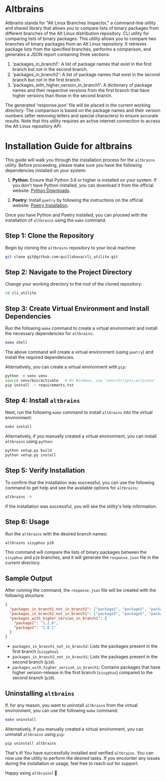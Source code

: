 # Altbrains

Altbrains stands for "Alt Linux Branches Inspector," a command-line utility and shared library that allows you to compare lists of binary packages from different branches of the Alt Linux distribution repository.
CLI utility for comparing lists of binary packages. This utility allows you to compare two branches of binary packages from an Alt Linux repository. It retrieves package lists from the specified branches, performs a comparison, and generates a JSON report containing three sections:

1. 'packages_in_branch1': A list of package names that exist in the first branch but not in the second branch.
2. 'packages_in_branch2': A list of package names that exist in the second branch but not in the first branch.
3. 'packages_with_higher_version_in_branch1': A dictionary of package names and their respective versions from the first branch that have higher versions than those in the second branch.

The generated 'response.json' file will be placed in the current working directory. The comparison is based on the package names and their version numbers (after removing letters and special characters) to ensure accurate results. Note that this utility requires an active internet connection to access the Alt Linux repository API.

# Installation Guide for altbrains

This guide will walk you through the installation process for the `altbrains` utility. Before proceeding, please make sure you have the following dependencies installed on your system:

1. **Python**: Ensure that Python 3.6 or higher is installed on your system. If you don't have Python installed, you can download it from the official website: [Python Downloads](https://www.python.org/downloads/).

2. **Poetry**: Install `poetry` by following the instructions on the official website: [Poetry Installation](https://python-poetry.org/docs/#installation).

Once you have Python and Poetry installed, you can proceed with the installation of `altbrains` using the `make` command.

## Step 1: Clone the Repository

Begin by cloning the `altbrains` repository to your local machine:

```bash
git clone git@github.com:quillahava/cli_utilite.git
```

## Step 2: Navigate to the Project Directory

Change your working directory to the root of the cloned repository:

```bash
cd cli_utilite
```

## Step 3: Create Virtual Environment and Install Dependencies

Run the following `make` command to create a virtual environment and install the necessary dependencies for `altbrains`:

```bash
make shell
```

The above command will create a virtual environment (using `poetry`) and install the required dependencies.

Alternatively, you can create a virtual environment with `pip`:

```bash
python -m venv venv
source venv/bin/activate   # On Windows, use 'venv\Scripts\activate'
pip install -r requirements.txt
```

## Step 4: Install `altbrains`

Next, run the following `make` command to install `altbrains` into the virtual environment:

```bash
make install
```

Alternatively, if you manually created a virtual environment, you can install `altbrains` using `python`:

```bash
python setup.py build
python setup.py install
```

## Step 5: Verify Installation

To confirm that the installation was successful, you can use the following command to get help and see the available options for `altbrains`:

```bash
altbrains -h
```

If the installation was successful, you will see the utility's help information.

## Step 6: Usage

Run the `altbrains` with the desired branch names:

```bash
altbrains sisyphus p10
```

This command will compare the lists of binary packages between the `sisyphus` and `p10` branches, and it will generate the `response.json` file in the current directory.

## Sample Output

After running the command, the `response.json` file will be created with the following structure:

```json
{
  "packages_in_branch1_not_in_branch2": ["package1", "package2", "package4"],
  "packages_in_branch2_not_in_branch1": ["package3", "package5", "package6"],
  "packages_with_higher_version_in_branch1": {
    "package1": "1.2.0",
    "package2": "2.0.1"
  }
}
```

- `packages_in_branch1_not_in_branch2`: Lists the packages present in the first branch (`sisyphus`).
- `packages_in_branch2_not_in_branch1`: Lists the packages present in the second branch (`p10`).
- `packages_with_higher_version_in_branch1`: Contains packages that have higher version-release in the first branch (`sisyphus`) compared to the second branch (`p10`).

## Uninstalling `altbrains`

If, for any reason, you want to uninstall `altbrains` from the virtual environment, you can use the following `make` command:

```bash
make uninstall
```

Alternatively, if you manually created a virtual environment, you can uninstall `altbrains` using `pip`:

```bash
pip uninstall altbrains
```

That's it! You have successfully installed and verified `altbrains`. You can now use the utility to perform the desired tasks. If you encounter any issues during the installation or usage, feel free to reach out for support.

Happy using `altbrains`! 🚀
